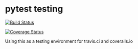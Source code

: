 # pytest testing

[![Build Status](https://travis-ci.com/paulsievers/python_tests.svg?branch=master)](https://travis-ci.com/paulsievers/python_tests)

[![Coverage Status](https://coveralls.io/repos/github/paulsievers/python_tests/badge.svg?branch=master)](https://coveralls.io/github/paulsievers/python_tests?branch=master)

Using this as a testing environment for travis.ci and coveralls.io